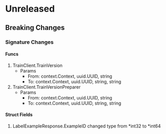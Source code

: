 # Unreleased

## Breaking Changes

### Signature Changes

#### Funcs

1. TrainClient.TrainVersion
	- Params
		- From: context.Context, uuid.UUID, string
		- To: context.Context, uuid.UUID, string, string
1. TrainClient.TrainVersionPreparer
	- Params
		- From: context.Context, uuid.UUID, string
		- To: context.Context, uuid.UUID, string, string

#### Struct Fields

1. LabelExampleResponse.ExampleID changed type from *int32 to *int64
